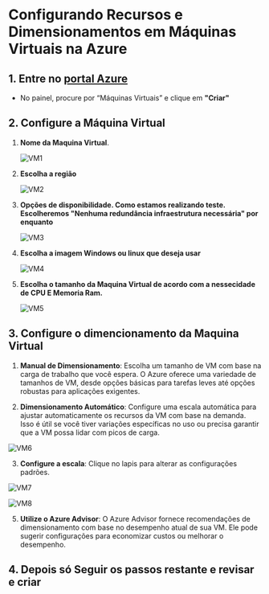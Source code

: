 # Configurando Recursos e Dimensionamentos em Máquinas Virtuais na Azure

## 1. Entre no [portal Azure](https://portal.azure.com/#home) 
 - No painel, procure por “Máquinas Virtuais” e clique em **"Criar"**

## 2. Configure a Máquina Virtual 

   1. **Nome da Maquina Virtual**.
      
      ![VM1](https://github.com/user-attachments/assets/44cc26b5-d13b-4a9a-9041-994d76ee3065)
   
   2. **Escolha a região**

      ![VM2](https://github.com/user-attachments/assets/bab54a2b-b7ac-4190-b368-5e41405d49d6)

   3. **Opções de disponibilidade. Como estamos realizando teste. Escolheremos "Nenhuma redundância infraestrutura necessária" por enquanto**

      ![VM3](https://github.com/user-attachments/assets/abaf37f2-e389-4c18-bbea-4c6a34232f06)

   4. **Escolha a imagem Windows ou linux que deseja usar**
      
      ![VM4](https://github.com/user-attachments/assets/6df4ec9a-5e00-4b80-8e86-a9097fcac560)

   5. **Escolha o tamanho da Maquina Virtual de acordo com a nessecidade de CPU E Memoria Ram.**
         
      ![VM5](https://github.com/user-attachments/assets/0df54be0-9e94-4564-bec2-56ea49e87614)

## 3. Configure o dimencionamento da Maquina Virtual

  1. **Manual de Dimensionamento**: Escolha um tamanho de VM com base na carga de trabalho que você espera. O Azure oferece uma variedade de tamanhos de VM, desde opções básicas para tarefas leves até opções robustas para aplicações exigentes. 

  2. **Dimensionamento Automático**: Configure uma escala automática para ajustar automaticamente os recursos da VM com base na demanda. Isso é útil se você tiver variações específicas no uso ou precisa garantir que a VM possa lidar com picos de carga.
 
  ![VM6](https://github.com/user-attachments/assets/6ee9ab73-df7b-4c15-a79a-a20ba931482e)
  
  3. **Configure a escala**: Clique no lapis para alterar as configurações padrões.
     
  ![VM7](https://github.com/user-attachments/assets/e6a05154-b1fd-4ce6-9bbd-e17e2907c38e)
  
  ![VM8](https://github.com/user-attachments/assets/92c37921-a424-41a5-b9ec-1a155717479f)

  5. **Utilize o Azure Advisor**: O Azure Advisor fornece recomendações de dimensionamento com base no desempenho atual de sua VM. Ele pode sugerir configurações para economizar custos ou melhorar o desempenho.

## 4. Depois só Seguir os passos restante e revisar e criar
